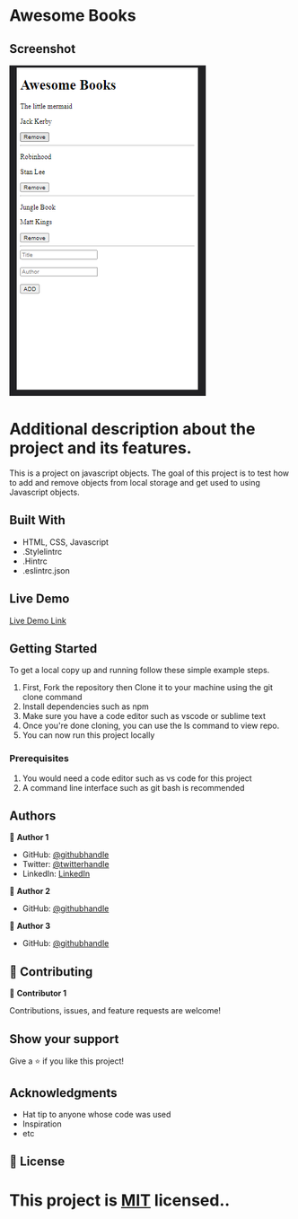 # Awesome Books

## Screenshot

![screenshot](/images/app_screenshot.png)

# Additional description about the project and its features.

This is a project on javascript objects. The goal of this project is to test how to add and remove objects from local storage and get used to using Javascript objects.

## Built With

- HTML, CSS, Javascript
- .Stylelintrc
- .Hintrc
- .eslintrc.json

## Live Demo

[Live Demo Link](http://darrenodi.me/Awesome-books/)

## Getting Started

To get a local copy up and running follow these simple example steps.

1. First, Fork the repository then Clone it to your machine using the git clone command
2. Install dependencies such as npm
3. Make sure you have a code editor such as vscode or sublime text
4. Once you're done cloning, you can use the ls command to view repo.
5. You can now run this project locally

### Prerequisites

1. You would need a code editor such as vs code for this project
2. A command line interface such as git bash is recommended

## Authors

👤 **Author 1**

- GitHub: [@githubhandle](https://github.com/darrenodi)
- Twitter: [@twitterhandle](https://twitter.com/darrenodi)
- LinkedIn: [LinkedIn](https://www.linkedin.com/in/darren-odi-404ba31b2/)

👤 **Author 2**

- GitHub: [@githubhandle](https://github.com/gabrielcoder247)

👤 **Author 3**

- GitHub: [@githubhandle](https://github.com/basnetlaxmi)

## 🤝 Contributing

👤 **Contributor 1**

Contributions, issues, and feature requests are welcome!

## Show your support

Give a ⭐️ if you like this project!

## Acknowledgments

- Hat tip to anyone whose code was used
- Inspiration
- etc

## 📝 License

This project is [MIT](./MIT.md) licensed..
=======
